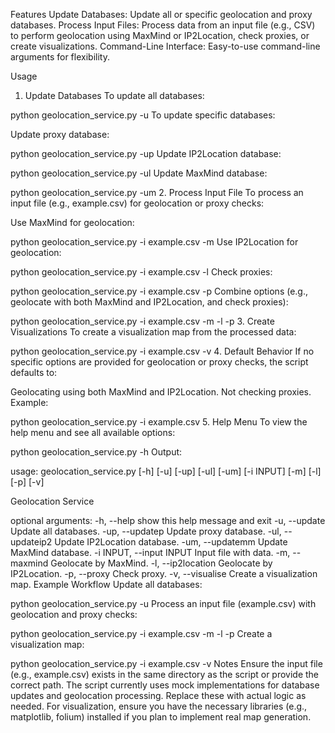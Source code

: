 Features
Update Databases: Update all or specific geolocation and proxy databases.
Process Input Files: Process data from an input file (e.g., CSV) to perform geolocation using MaxMind or IP2Location, check proxies, or create visualizations.
Command-Line Interface: Easy-to-use command-line arguments for flexibility.

Usage
1. Update Databases
To update all databases:


python geolocation_service.py -u
To update specific databases:

Update proxy database:

python geolocation_service.py -up
Update IP2Location database:

python geolocation_service.py -ul
Update MaxMind database:

python geolocation_service.py -um
2. Process Input File
To process an input file (e.g., example.csv) for geolocation or proxy checks:

Use MaxMind for geolocation:

python geolocation_service.py -i example.csv -m
Use IP2Location for geolocation:

python geolocation_service.py -i example.csv -l
Check proxies:

python geolocation_service.py -i example.csv -p
Combine options (e.g., geolocate with both MaxMind and IP2Location, and check proxies):

python geolocation_service.py -i example.csv -m -l -p
3. Create Visualizations
To create a visualization map from the processed data:


python geolocation_service.py -i example.csv -v
4. Default Behavior
If no specific options are provided for geolocation or proxy checks, the script defaults to:

Geolocating using both MaxMind and IP2Location.
Not checking proxies.
Example:


python geolocation_service.py -i example.csv
5. Help Menu
To view the help menu and see all available options:


python geolocation_service.py -h
Output:


usage: geolocation_service.py [-h] [-u] [-up] [-ul] [-um] [-i INPUT] [-m] [-l] [-p] [-v]

Geolocation Service

optional arguments:
  -h, --help            show this help message and exit
  -u, --update          Update all databases.
  -up, --updatep        Update proxy database.
  -ul, --updateip2      Update IP2Location database.
  -um, --updatemm       Update MaxMind database.
  -i INPUT, --input INPUT
                        Input file with data.
  -m, --maxmind         Geolocate by MaxMind.
  -l, --ip2location     Geolocate by IP2Location.
  -p, --proxy           Check proxy.
  -v, --visualise       Create a visualization map.
Example Workflow
Update all databases:

python geolocation_service.py -u
Process an input file (example.csv) with geolocation and proxy checks:

python geolocation_service.py -i example.csv -m -l -p
Create a visualization map:

python geolocation_service.py -i example.csv -v
Notes
Ensure the input file (e.g., example.csv) exists in the same directory as the script or provide the correct path.
The script currently uses mock implementations for database updates and geolocation processing. Replace these with actual logic as needed.
For visualization, ensure you have the necessary libraries (e.g., matplotlib, folium) installed if you plan to implement real map generation.
